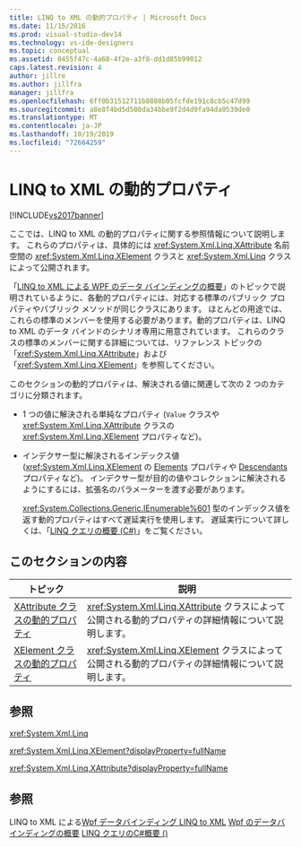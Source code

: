 ```yaml
---
title: LINQ to XML の動的プロパティ | Microsoft Docs
ms.date: 11/15/2016
ms.prod: visual-studio-dev14
ms.technology: vs-ide-designers
ms.topic: conceptual
ms.assetid: 0455f47c-4a68-4f2e-a3f8-dd1d85b99012
caps.latest.revision: 4
author: jillre
ms.author: jillfra
manager: jillfra
ms.openlocfilehash: 6ff0b31512711b8888b05fcfde191c8cb5c47d99
ms.sourcegitcommit: a8e8f4bd5d508da34bbe9f2d4d9fa94da0539de0
ms.translationtype: MT
ms.contentlocale: ja-JP
ms.lasthandoff: 10/19/2019
ms.locfileid: "72664259"
---
```

# <a name="linq-to-xml-dynamic-properties"></a>LINQ to XML の動的プロパティ
[!INCLUDE[vs2017banner](../includes/vs2017banner.md)]

ここでは、LINQ to XML の動的プロパティに関する参照情報について説明します。 これらのプロパティは、具体的には <xref:System.Xml.Linq.XAttribute> 名前空間の <xref:System.Xml.Linq.XElement> クラスと <xref:System.Xml.Linq> クラスによって公開されます。

 「[LINQ to XML による WPF のデータ バインディングの概要](../designers/wpf-data-binding-with-linq-to-xml-overview.md)」のトピックで説明されているように、各動的プロパティには、対応する標準のパブリック プロパティやパブリック メソッドが同じクラスにあります。 ほとんどの用途では、これらの標準のメンバーを使用する必要があります。動的プロパティは、LINQ to XML のデータ バインドのシナリオ専用に用意されています。 これらのクラスの標準のメンバーに関する詳細については、リファレンス トピックの「<xref:System.Xml.Linq.XAttribute>」および「<xref:System.Xml.Linq.XElement>」を参照してください。

 このセクションの動的プロパティは、解決される値に関連して次の 2 つのカテゴリに分類されます。

- 1 つの値に解決される単純なプロパティ (`Value` クラスや <xref:System.Xml.Linq.XAttribute> クラスの <xref:System.Xml.Linq.XElement> プロパティなど)。

- インデクサー型に解決されるインデックス値 (<xref:System.Xml.Linq.XElement> の [Elements](../designers/elements-xelement-dynamic-property.md) プロパティや [Descendants](../designers/descendants-xelement-dynamic-property.md) プロパティなど)。 インデクサー型が目的の値やコレクションに解決されるようにするには、拡張名のパラメーターを渡す必要があります。

  <xref:System.Collections.Generic.IEnumerable%601> 型のインデックス値を返す動的プロパティはすべて遅延実行を使用します。 遅延実行について詳しくは、「[LINQ クエリの概要 (C#)](https://msdn.microsoft.com/library/37895c02-268c-41d5-be39-f7d936fa88a8)」をご覧ください。

## <a name="in-this-section"></a>このセクションの内容

|トピック|説明|
|-----------|-----------------|
|[XAttribute クラスの動的プロパティ](../designers/xattribute-class-dynamic-properties.md)|<xref:System.Xml.Linq.XAttribute> クラスによって公開される動的プロパティの詳細情報について説明します。|
|[XElement クラスの動的プロパティ](../designers/xelement-class-dynamic-properties.md)|<xref:System.Xml.Linq.XElement> クラスによって公開される動的プロパティの詳細情報について説明します。|

## <a name="reference"></a>参照
 <xref:System.Xml.Linq>

 <xref:System.Xml.Linq.XElement?displayProperty=fullName>

 <xref:System.Xml.Linq.XAttribute?displayProperty=fullName>

## <a name="see-also"></a>参照
 LINQ to XML による[Wpf データバインディング LINQ to XML](../designers/wpf-data-binding-with-linq-to-xml.md) [Wpf のデータバインディングの概要](../designers/wpf-data-binding-with-linq-to-xml-overview.md) [LINQ クエリのC#概要 ()](https://msdn.microsoft.com/library/37895c02-268c-41d5-be39-f7d936fa88a8)
